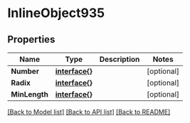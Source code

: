 # InlineObject935

## Properties

Name | Type | Description | Notes
------------ | ------------- | ------------- | -------------
**Number** | [**interface{}**](.md) |  | [optional] 
**Radix** | [**interface{}**](.md) |  | [optional] 
**MinLength** | [**interface{}**](.md) |  | [optional] 

[[Back to Model list]](../README.md#documentation-for-models) [[Back to API list]](../README.md#documentation-for-api-endpoints) [[Back to README]](../README.md)



